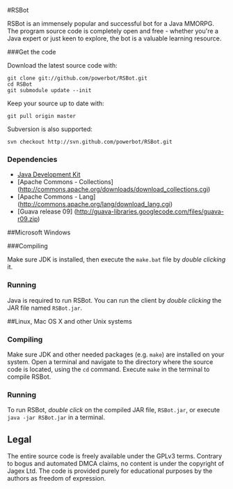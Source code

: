 #RSBot

RSBot is an immensely popular and successful bot for a Java MMORPG. The program source code is completely open and free - whether you're a Java expert or just keen to explore, the bot is a valuable learning resource. 

###Get the code

Download the latest source code with:

    git clone git://github.com/powerbot/RSBot.git
    cd RSBot
    git submodule update --init
	
Keep your source up to date with:

    git pull origin master

Subversion is also supported:

    svn checkout http://svn.github.com/powerbot/RSBot.git

### Dependencies

 * [Java Development Kit](http://www.oracle.com/technetwork/java/javase/downloads/)
 * [Apache Commons - Collections] (http://commons.apache.org/downloads/download_collections.cgi)
 * [Apache Commons - Lang] (http://commons.apache.org/lang/download_lang.cgi)
 * [Guava release 09] (http://guava-libraries.googlecode.com/files/guava-r09.zip)

##Microsoft Windows

###Compiling

Make sure JDK is installed, then execute the `make.bat` file by *double clicking* it.

### Running

Java is required to run RSBot. You can run the client by *double clicking* the JAR file named `RSBot.jar`.


##Linux, Mac OS X and other Unix systems

### Compiling

Make sure JDK and other needed packages (e.g. `make`) are installed on your system. Open a terminal and navigate to the directory where the source code is located, using the `cd` command. Execute `make` in the terminal to compile RSBot.

### Running

To run RSBot, *double click* on the compiled JAR file, `RSBot.jar`, or execute `java -jar RSBot.jar` in a terminal.

## Legal 

The entire source code is freely available under the GPLv3 terms. Contrary to bogus and automated DMCA claims, no content is under the copyright of Jagex Ltd. The code is provided purely for educational purposes by the authors as freedom of expression.
